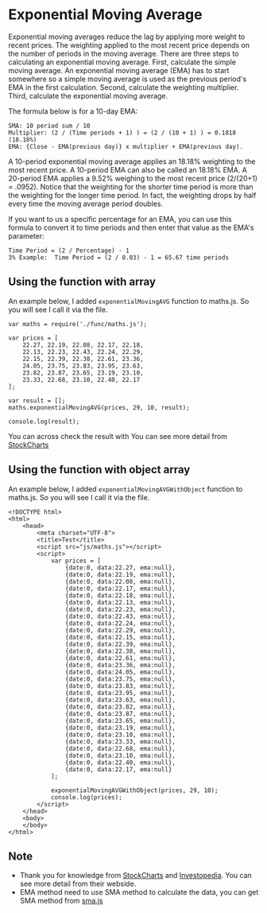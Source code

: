 # Exponential Moving Average


Exponential moving averages reduce the lag by applying more weight to recent prices. The weighting applied to the most recent price depends on the number of periods in the moving average. There are three steps to calculating an exponential moving average. First, calculate the simple moving average. An exponential moving average (EMA) has to start somewhere so a simple moving average is used as the previous period's EMA in the first calculation. Second, calculate the weighting multiplier. Third, calculate the exponential moving average. 

The formula below is for a 10-day EMA:
```
SMA: 10 period sum / 10 
Multiplier: (2 / (Time periods + 1) ) = (2 / (10 + 1) ) = 0.1818 (18.18%)
EMA: {Close - EMA(previous day)} x multiplier + EMA(previous day). 
```

A 10-period exponential moving average applies an 18.18% weighting to the most recent price. A 10-period EMA can also be called an 18.18% EMA. A 20-period EMA applies a 9.52% weighing to the most recent price (2/(20+1) = .0952). Notice that the weighting for the shorter time period is more than the weighting for the longer time period. In fact, the weighting drops by half every time the moving average period doubles. 

If you want to us a specific percentage for an EMA, you can use this formula to convert it to time periods and then enter that value as the EMA's parameter:
```
Time Period = (2 / Percentage) - 1
3% Example:  Time Period = (2 / 0.03) - 1 = 65.67 time periods
```

## Using the function with array

An example below, I added `exponentialMovingAVG` function to maths.js. So you will see I call it via the file.
```
var maths = require('./func/maths.js');

var prices = [
	22.27, 22.19, 22.08, 22.17, 22.18,
	22.13, 22.23, 22.43, 22.24, 22.29,
	22.15, 22.39, 22.38, 22.61, 23.36,
	24.05, 23.75, 23.83, 23.95, 23.63,
	23.82, 23.87, 23.65, 23.19, 23.10,
	23.33, 22.68, 23.10, 22.40, 22.17
];

var result = [];
maths.exponentialMovingAVG(prices, 29, 10, result);

console.log(result);
```

You can across check the result with You can see more detail from [StockCharts](http://stockcharts.com/school/doku.php?id=chart_school:technical_indicators:moving_averages)

## Using the function with object array

An example below, I added `exponentialMovingAVGWithObject` function to maths.js. So you will see I call it via the file.
```
<!DOCTYPE html>
<html>	
	<head>		
		<meta charset="UTF-8">		
		<title>Test</title>
		<script src="js/maths.js"></script>
		<script>
			var prices = [
				{date:0, data:22.27, ema:null}, 
				{date:0, data:22.19, ema:null}, 
				{date:0, data:22.08, ema:null}, 
				{date:0, data:22.17, ema:null}, 
				{date:0, data:22.18, ema:null}, 
				{date:0, data:22.13, ema:null}, 
				{date:0, data:22.23, ema:null}, 
				{date:0, data:22.43, ema:null}, 
				{date:0, data:22.24, ema:null}, 
				{date:0, data:22.29, ema:null}, 
				{date:0, data:22.15, ema:null}, 
				{date:0, data:22.39, ema:null}, 
				{date:0, data:22.38, ema:null}, 
				{date:0, data:22.61, ema:null}, 
				{date:0, data:23.36, ema:null}, 
				{date:0, data:24.05, ema:null}, 
				{date:0, data:23.75, ema:null}, 
				{date:0, data:23.83, ema:null}, 
				{date:0, data:23.95, ema:null}, 
				{date:0, data:23.63, ema:null}, 
				{date:0, data:23.82, ema:null}, 
				{date:0, data:23.87, ema:null}, 
				{date:0, data:23.65, ema:null}, 
				{date:0, data:23.19, ema:null}, 
				{date:0, data:23.10, ema:null}, 
				{date:0, data:23.33, ema:null}, 
				{date:0, data:22.68, ema:null}, 
				{date:0, data:23.10, ema:null}, 
				{date:0, data:22.40, ema:null}, 
				{date:0, data:22.17, ema:null}
			];
			
			exponentialMovingAVGWithObject(prices, 29, 10);
			console.log(prices);
		</script>
	</head>	
	<body>		
	</body>
</html>
```

## Note

 - Thank you for knowledge from [StockCharts](http://stockcharts.com/school/doku.php?id=chart_school) and [Investopedia](http://www.investopedia.com/university/stocks/). You can see more detail from their webside.
 - EMA method need to use SMA method to calculate the data, you can get SMA method from [sma.js](https://github.com/patharanordev/Simple-Moving-Average) 
